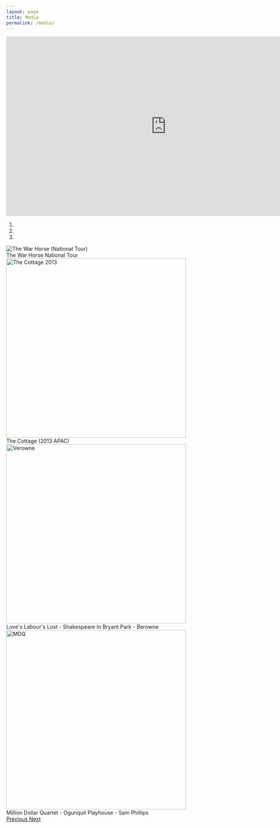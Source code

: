 ```yaml
---
layout: page
title: Media
permalink: /media/
---
```

<div class="text-center">
<iframe width="854" height="480" src="https://www.youtube.com/embed/uhWBbUSiQps" frameborder="0" allowfullscreen></iframe>
</div>

<div id="carousel-example-generic" class="carousel slide" data-ride="carousel">
  <!-- Indicators -->
  <ol class="carousel-indicators">
    <li data-target="#carousel-example-generic" data-slide-to="0" class="active"></li>
    <li data-target="#carousel-example-generic" data-slide-to="1"></li>
    <li data-target="#carousel-example-generic" data-slide-to="2"></li>
  </ol>

  <!-- Wrapper for slides -->
  <div class="carousel-inner" role="listbox">
    <div class="item active carousel-image-small">
      <img class="img-responsive center-block" src="https://cloud.githubusercontent.com/assets/348407/5560318/0fa58a2c-8d4e-11e4-8f94-8b26b93dd379.jpeg" alt="The War Horse (National Tour)">
      <div class="carousel-caption">
        The War Horse National Tour
      </div>
    </div>
    <div class="item carousel-image-small">
      <img class="img-responsive center-block" height="480" src="https://cloud.githubusercontent.com/assets/348407/5560319/225fc984-8d4e-11e4-91a2-779ecaa1bcaa.jpeg" alt="The Cottage 2013">
      <div class="carousel-caption">
        The Cottage (2013 APAC)
      </div>
    </div>
    <div class="item carousel-image-small">
      <img class="img-responsive center-block" height="480" src="https://cloud.githubusercontent.com/assets/348407/5560320/2f5f06d6-8d4e-11e4-9bc9-cc8a03bf7ac4.JPG" alt="Verowne">
      <div class="carousel-caption">
        Love's Labour's Lost - Shakespeare In Bryant Park - Berowne
      </div>
    </div>
  </div>
   <div class="item carousel-image-small">
      <img class="img-responsive center-block" height="480" src="https://cloud.githubusercontent.com/assets/15849272/11165256/17480678-8ad8-11e5-94ca-1005ce484620.jpg" alt="MDQ">
      <div class="carousel-caption">
        Million Dollar Quartet - Ogunquit Playhouse - Sam Phillips 
      </div>
    </div>
  </div>
  <!-- Controls -->
  <a class="left carousel-control" href="#carousel-example-generic" role="button" data-slide="prev">
    <span class="glyphicon glyphicon-chevron-left" aria-hidden="true"></span>
    <span class="sr-only">Previous</span>
  </a>
  <a class="right carousel-control" href="#carousel-example-generic" role="button" data-slide="next">
    <span class="glyphicon glyphicon-chevron-right" aria-hidden="true"></span>
    <span class="sr-only">Next</span>
  </a>
</div>
